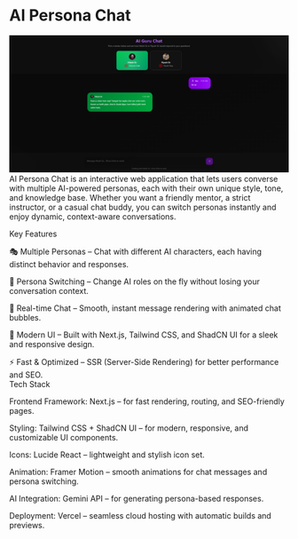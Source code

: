 # AI Persona Chat
![Logo](public/aichat.png)
AI Persona Chat is an interactive web application that lets users converse with multiple AI-powered personas, each with their own unique style, tone, and knowledge base.
Whether you want a friendly mentor, a strict instructor, or a casual chat buddy, you can switch personas instantly and enjoy dynamic, context-aware conversations.

Key Features

🎭 Multiple Personas – Chat with different AI characters, each having distinct behavior and responses.

🔄 Persona Switching – Change AI roles on the fly without losing your conversation context.

💬 Real-time Chat – Smooth, instant message rendering with animated chat bubbles.

🎨 Modern UI – Built with Next.js, Tailwind CSS, and ShadCN UI for a sleek and responsive design.

⚡ Fast & Optimized – SSR (Server-Side Rendering) for better performance and SEO.
<br/>
Tech Stack

Frontend Framework: Next.js – for fast rendering, routing, and SEO-friendly pages.

Styling: Tailwind CSS + ShadCN UI – for modern, responsive, and customizable UI components.

Icons: Lucide React – lightweight and stylish icon set.

Animation: Framer Motion – smooth animations for chat messages and persona switching.

AI Integration: Gemini API – for generating persona-based responses.

Deployment: Vercel – seamless cloud hosting with automatic builds and previews.
